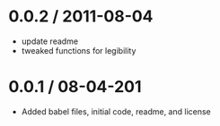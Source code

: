 0.0.2 / 2011-08-04
==================

  * update readme
  * tweaked functions for legibility

0.0.1 / 08-04-201
==================

  * Added babel files, initial code, readme, and license
